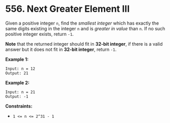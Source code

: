 # 556. Next Greater Element III

Given a positive integer `n`, find the *smallest integer* which has exactly the same digits existing in the integer `n` and is *greater in value* than `n`. If no such positive integer exists, return `-1`.

**Note** that the returned integer should fit in **32-bit integer**, if there is a valid answer but it does not fit in **32-bit integer**, return `-1`.

**Example 1:**
```
Input: n = 12
Output: 21
```

**Example 2:**
```
Input: n = 21
Output: -1
```

**Constraints:**
- `1 <= n <= 2^31 - 1`
